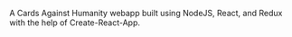 A Cards Against Humanity webapp built using NodeJS, React, and Redux with the help of Create-React-App.
